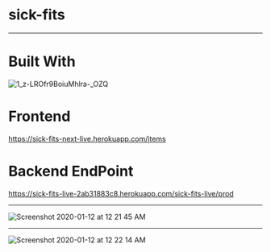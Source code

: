 # sick-fits


<hr/>

# Built With

![1_z-LROfr9BoiuMhlra-_OZQ](https://user-images.githubusercontent.com/43617894/72209213-e0a5e880-34d1-11ea-85ac-e2694ccd669b.png)

# Frontend 

https://sick-fits-next-live.herokuapp.com/items

# Backend EndPoint

https://sick-fits-live-2ab31883c8.herokuapp.com/sick-fits-live/prod

<hr/>

![Screenshot 2020-01-12 at 12 21 45 AM](https://user-images.githubusercontent.com/43617894/72209165-8573f600-34d1-11ea-8a46-6f4ef5b0e2a4.png)


<hr/>

![Screenshot 2020-01-12 at 12 22 14 AM](https://user-images.githubusercontent.com/43617894/72209175-96bd0280-34d1-11ea-8979-c869a3d2dd89.png)
